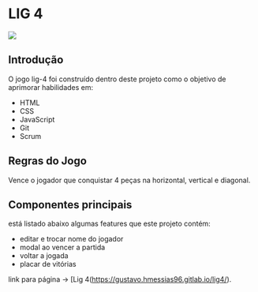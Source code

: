 # LIG 4

<img src="https://i.imgur.com/U4x6v1j.png"/>

## Introdução
O jogo lig-4 foi construído dentro deste projeto como o objetivo de aprimorar habilidades em:

- HTML
- CSS
- JavaScript
- Git
- Scrum

## Regras do Jogo
Vence o jogador que conquistar 4 peças na horizontal, vertical e diagonal.


## Componentes principais

está listado abaixo algumas features que este projeto contém:

- editar e trocar nome do jogador
- modal ao vencer a partida
- voltar a jogada
- placar de vitórias

link para página -> [Lig 4(https://gustavo.hmessias96.gitlab.io/lig4/).
